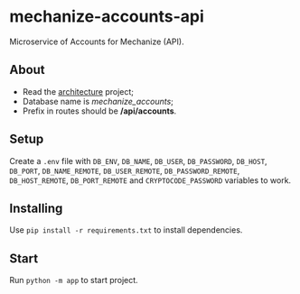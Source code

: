 # mechanize-accounts-api
Microservice of Accounts for Mechanize (API).

## About
- Read the [architecture](https://github.com/tech-warriors-corporation/mechanize-api#architecture) project;
- Database name is _mechanize_accounts_;
- Prefix in routes should be **/api/accounts**.

## Setup
Create a `.env` file with `DB_ENV`, `DB_NAME`, `DB_USER`, `DB_PASSWORD`, `DB_HOST`, `DB_PORT`, `DB_NAME_REMOTE`, `DB_USER_REMOTE`, `DB_PASSWORD_REMOTE`, `DB_HOST_REMOTE`, `DB_PORT_REMOTE` and `CRYPTOCODE_PASSWORD` variables to work.

## Installing
Use `pip install -r requirements.txt` to install dependencies.

## Start
Run `python -m app` to start project.
